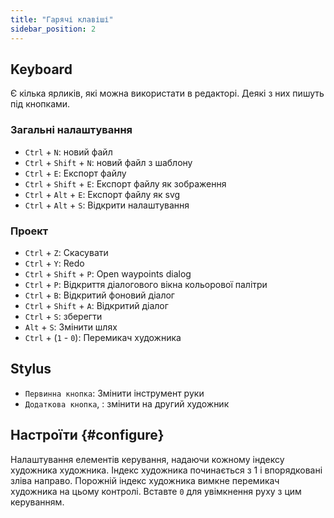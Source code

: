 ```yaml
---
title: "Гарячі клавіші"
sidebar_position: 2
---
```



## Keyboard

Є кілька ярликів, які можна використати в редакторі. Деякі з них пишуть під кнопками.

### Загальні налаштування

* `Ctrl` + `N`: новий файл
* `Ctrl` + `Shift` + `N`: новий файл з шаблону
* `Ctrl` + `E`: Експорт файлу
* `Ctrl` + `Shift` + `E`: Експорт файлу як зображення
* `Ctrl` + `Alt` + `E`: Експорт файлу як svg
* `Ctrl` + `Alt` + `S`: Відкрити налаштування

### Проект

* `Ctrl` + `Z`: Скасувати
* `Ctrl` + `Y`: Redo
* `Ctrl` + `Shift` + `P`: Open waypoints dialog
* `Ctrl` + `P`: Відкриття діалогового вікна кольорової палітри
* `Ctrl` + `B`: Відкритий фоновий діалог
* `Ctrl` + `Shift` + `A`: Відкритий діалог
* `Ctrl` + `S`: зберегти
* `Alt` + `S`: Змінити шлях
* `Ctrl` + (`1` - `0`): Перемикач художника

## Stylus

* `Первинна кнопка`: Змінити інструмент руки
* `Додаткова кнопка`, : змінити на другий художник

## Настроїти {#configure}

Налаштування елементів керування, надаючи кожному індексу художника художника. Індекс художника починається з 1 і впорядковані зліва направо. Порожній індекс художника вимкне перемикач художника на цьому контролі. Вставте `0` для увімкнення руху з цим керуванням.

